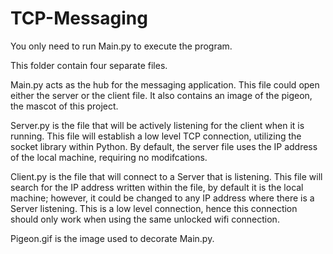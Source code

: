 # TCP-Messaging
You only need to run Main.py to execute the program. 

This folder contain four separate files. 

Main.py acts as the hub for the messaging application. This file could open either the server or the client file. It also contains an image of the pigeon, the mascot of this project.

Server.py is the file that will be actively listening for the client when it is running. This file will establish a low level TCP connection, utilizing the socket library within Python. By default, the server file uses the IP address of the local machine, requiring no modifcations. 

Client.py is the file that will connect to a Server that is listening. This file will search for the IP address written within the file, by default it is the local machine; however, it could be changed to any IP address where there is a Server listening. This is a low level connection, hence this connection should only work when using the same unlocked wifi connection. 

Pigeon.gif is the image used to decorate Main.py.
